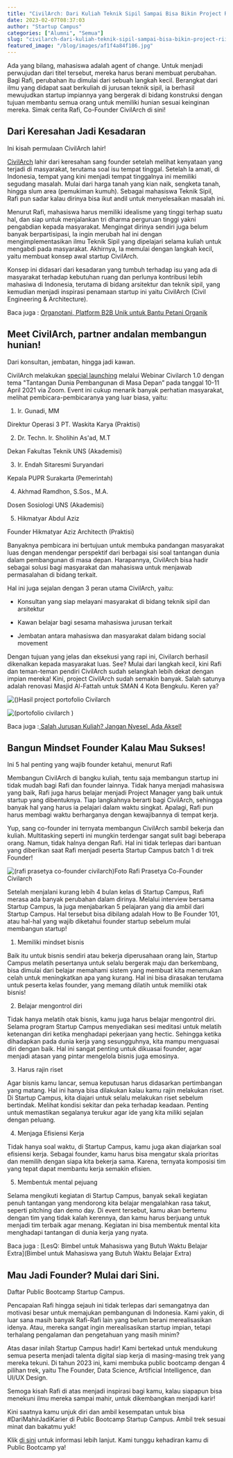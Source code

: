 ```yaml
---
title: "CivilArch: Dari Kuliah Teknik Sipil Sampai Bisa Bikin Project Riil"
date: 2023-02-07T08:37:03
author: "Startup Campus"
categories: ["Alumni", "Semua"]
slug: "civilarch-dari-kuliah-teknik-sipil-sampai-bisa-bikin-project-riil"
featured_image: "/blog/images/af1f4a84f186.jpg"
---
```


Ada yang bilang, mahasiswa adalah agent of change. Untuk menjadi perwujudan dari titel tersebut, mereka harus berani membuat perubahan. Bagi Rafi, perubahan itu dimulai dari sebuah langkah kecil. Berangkat dari ilmu yang didapat saat berkuliah di jurusan teknik sipil, ia berhasil mewujudkan startup impiannya yang bergerak di bidang konstruksi dengan tujuan membantu semua orang untuk memiliki hunian sesuai keinginan mereka. Simak cerita Rafi, Co-Founder CivilArch di sini!

## Dari Keresahan Jadi Kesadaran

Ini kisah permulaan CivilArch lahir!

[CivilArch](https://www.instagram.com/civilarch_company/) lahir dari keresahan sang founder setelah melihat kenyataan yang terjadi di masyarakat, terutama soal isu tempat tinggal. Setelah Ia amati, di Indonesia, tempat yang kini menjadi tempat tinggalnya ini memiliki segudang masalah. Mulai dari harga tanah yang kian naik, sengketa tanah, hingga slum area (pemukiman kumuh). Sebagai mahasiswa Teknik Sipil, Rafi pun sadar kalau dirinya bisa ikut andil untuk menyelesaikan masalah ini.

Menurut Rafi, mahasiswa harus memiliki idealisme yang tinggi terhap suatu hal, dan siap untuk menjalankan tri dharma perguruan tinggi yakni pengabdian kepada masyarakat. Mengingat dirinya sendiri juga belum banyak berpartisipasi, Ia ingin merubah hal ini dengan mengimplementasikan ilmu Teknik Sipil yang dipelajari selama kuliah untuk mengabdi pada masyarakat. Akhirnya, Ia memulai dengan langkah kecil, yaitu membuat konsep awal startup CivilArch.

Konsep ini didasari dari kesadaran yang tumbuh terhadap isu yang ada di masyarakat terhadap kebutuhan ruang dan perlunya kontribusi lebih mahasiwa di Indonesia, terutama di bidang arsitektur dan teknik sipil, yang kemudian menjadi inspirasi penamaan startup ini yaitu CivilArch (Civil Engineering & Architecture).

Baca juga : [Organotani, Platform B2B Unik untuk Bantu Petani Organik ](https://startupcampus.id/blog/organotani-platform-b2b-unik-untuk-bantu-petani-organik/)

## Meet CivilArch, partner andalan membangun hunian!

Dari konsultan, jembatan, hingga jadi kawan.

CivilArch melakukan [special launching](https://www.instagram.com/p/CNXZScQsaBw/?utm_source=ig_web_copy_link) melalui Webinar Civilarch 1.0 dengan tema "Tantangan Dunia Pembangunan di Masa Depan” pada tanggal 10-11 April 2021 via Zoom. Event ini cukup menarik banyak perhatian masyarakat, melihat pembicara-pembicaranya yang luar biasa, yaitu:

1. Ir. Gunadi, MM

Direktur Operasi 3 PT. Waskita Karya (Praktisi)

2. Dr. Techn. Ir. Sholihin As'ad, M.T

Dekan Fakultas Teknik UNS (Akademisi)

3. Ir. Endah Sitaresmi Suryandari

Kepala PUPR Surakarta (Pemerintah)

4. Akhmad Ramdhon, S.Sos., M.A.

Dosen Sosiologi UNS (Akademisi)

5. Hikmatyar Abdul Aziz

Founder Hikmatyar Aziz Architecth (Praktisi)

Banyaknya pembicara ini bertujuan untuk membuka pandangan masyarakat luas dengan mendengar perspektif dari berbagai sisi soal tantangan dunia dalam pembangunan di masa depan. Harapannya, CivilArch bisa hadir sebagai solusi bagi masyarakat dan mahasiswa untuk menjawab permasalahan di bidang terkait.

Hal ini juga sejalan dengan 3 peran utama CivilArch, yaitu:

- Konsultan yang siap melayani masyarakat di bidang teknik sipil dan arsitektur

- Kawan belajar bagi sesama mahasiswa jurusan terkait

- Jembatan antara mahasiswa dan masyarakat dalam bidang social movement

Dengan tujuan yang jelas dan eksekusi yang rapi ini, Civilarch berhasil dikenalkan kepada masyarakat luas. See? Mulai dari langkah kecil, kini Rafi dan teman-teman pendiri CivilArch sudah selangkah lebih dekat dengan impian mereka! Kini, project CivilArch sudah semakin banyak. Salah satunya adalah renovasi Masjid Al-Fattah untuk SMAN 4 Kota Bengkulu. Keren ya?

![()](/uploads/2023/02/portofolio-civilarch-1-1-955x1024.jpg)Hasil project portofolio Civilarch

![(portofolio civilarch )](/uploads/2023/02/portofolio-civilarch-2-955x1024.jpg)

Baca juga :[ Salah Jurusan Kuliah? Jangan Nyesel, Ada Aksel!](https://startupcampus.id/blog/salah-jurusan-kuliah-jangan-nyesel-ada-aksel/)

## Bangun Mindset Founder Kalau Mau Sukses!

Ini 5 hal penting yang wajib founder ketahui, menurut Rafi

Membangun CivilArch di bangku kuliah, tentu saja membangun startup ini tidak mudah bagi Rafi dan founder lainnya. Tidak hanya menjadi mahasiswa yang baik, Rafi juga harus belajar menjadi Project Manager yang baik untuk startup yang dibentuknya. Tiap langkahnya berarti bagi CivilArch, sehingga banyak hal yang harus ia pelajari dalam waktu singkat. Apalagi, Rafi pun harus membagi waktu berharganya dengan kewajibannya di tempat kerja.

Yup, sang co-founder ini ternyata membangun CivilArch sambil bekerja dan kuliah. Multitasking seperti ini mungkin terdengar sangat sulit bagi beberapa orang. Namun, tidak halnya dengan Rafi. Hal ini tidak terlepas dari bantuan yang diberikan saat Rafi menjadi peserta Startup Campus batch 1 di trek Founder!

![(rafi prasetya co-founder civilarch)](/uploads/2023/02/rafi-prasetya-co-founder-civilarch.png)Foto Rafi Prasetya Co-Founder Civilarch

Setelah menjalani kurang lebih 4 bulan kelas di Startup Campus, Rafi merasa ada banyak perubahan dalam dirinya. Melalui interview bersama Startup Campus, Ia juga menjabarkan 5 pelajaran yang dia ambil dari Startup Campus. Hal tersebut bisa dibilang adalah How to Be Founder 101, atau hal-hal yang wajib diketahui founder startup sebelum mulai membangun startup!

1. Memiliki mindset bisnis

Baik itu untuk bisnis sendiri atau bekerja diperusahaan orang lain, Startup Campus melatih pesertanya untuk selalu bergerak maju dan berkembang, bisa dimulai dari belajar memahami sistem yang membuat kita menemukan celah untuk meningkatkan apa yang kurang. Hal ini bisa dirasakan terutama untuk peserta kelas founder, yang memang dilatih untuk memiliki otak bisnis!

2. Belajar mengontrol diri

Tidak hanya melatih otak bisnis, kamu juga harus belajar mengontrol diri. Selama program Startup Campus menyediakan sesi meditasi untuk melatih ketenangan diri ketika menghadapi pekerjaan yang hectic. Sehingga ketika dihadapkan pada dunia kerja yang sesungguhnya, kita mampu menguasai diri dengan baik. Hal ini sangat penting untuk dikuasai founder, agar menjadi atasan yang pintar mengelola bisnis juga emosinya.

3. Harus rajin riset

Agar bisnis kamu lancar, semua keputusan harus didasarkan pertimbangan yang matang. Hal ini hanya bisa dilakukan kalau kamu rajin melakukan riset. Di Startup Campus, kita diajari untuk selalu melakukan riset sebelum bertindak. Melihat kondisi sekitar dan peka terhadap keadaan. Penting untuk memastikan segalanya terukur agar ide yang kita miliki sejalan dengan peluang.

4. Menjaga Efisiensi Kerja

Tidak hanya soal waktu, di Startup Campus, kamu juga akan diajarkan soal efisiensi kerja. Sebagai founder, kamu harus bisa mengatur skala prioritas dan memilih dengan siapa kita bekerja sama. Karena, ternyata komposisi tim yang tepat dapat membantu kerja semakin efisien.

5. Membentuk mental pejuang

Selama mengikuti kegiatan di Startup Campus, banyak sekali kegiatan penuh tantangan yang mendorong kita belajar mengalahkan rasa takut, seperti pitching dan demo day. Di event tersebut, kamu akan bertemu dengan tim yang tidak kalah kerennya, dan kamu harus berjuang untuk menjadi tim terbaik agar menang. Kegiatan ini bisa membentuk mental kita menghadapi tantangan di dunia kerja yang nyata.

Baca juga : [LesQ: Bimbel untuk Mahasiswa yang Butuh Waktu Belajar Extra](Bimbel untuk Mahasiswa yang Butuh Waktu Belajar Extra)

## Mau Jadi Founder? Mulai dari Sini.

Daftar Public Bootcamp Startup Campus.

Pencapaian Rafi hingga sejauh ini tidak terlepas dari semangatnya dan motivasi besar untuk memajukan pembangunan di Indonesia. Kami yakin, di luar sana masih banyak Rafi-Rafi lain yang belum berani merealisasikan idenya. Atau, mereka sangat ingin merealisasikan startup impian, tetapi terhalang pengalaman dan pengetahuan yang masih minim?

Atas dasar inilah Startup Campus hadir! Kami bertekad untuk mendukung semua peserta menjadi talenta digital siap kerja di masing-masing trek yang mereka tekuni. Di tahun 2023 ini, kami membuka public bootcamp dengan 4 pilihan trek, yaitu The Founder, Data Science, Artificial Intelligence, dan UI/UX Design.

Semoga kisah Rafi di atas menjadi inspirasi bagi kamu, kalau siapapun bisa menekuni ilmu mereka sampai mahir, untuk dikembangkan menjadi karir! 

Kini saatnya kamu unjuk diri dan ambil kesempatan untuk bisa #DariMahirJadiKarier di Public Bootcamp Startup Campus. Ambil trek sesuai minat dan bakatmu yuk!

Klik [di sini](https://startupcampus.id/track/the-founder) untuk informasi lebih lanjut. Kami tunggu kehadiran kamu di Public Bootcamp ya!
